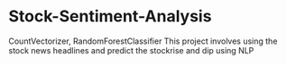 # Stock-Sentiment-Analysis
CountVectorizer, RandomForestClassifier
This project involves using the stock news headlines and predict the stockrise and dip using NLP
